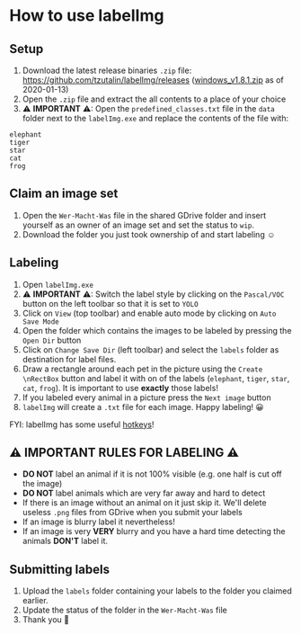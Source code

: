 # How to use labelImg

## Setup

1. Download the latest release binaries `.zip` file: https://github.com/tzutalin/labelImg/releases ([windows_v1.8.1.zip](https://github.com/tzutalin/labelImg/files/2638199/windows_v1.8.1.zip) as of 2020-01-13)
2. Open the `.zip` file and extract the all contents to a place of your choice
3. ⚠ **IMPORTANT** ⚠: Open the `predefined_classes.txt` file in the `data` folder next to the `labelImg.exe` and replace the contents of the file with:

```text
elephant
tiger
star
cat
frog
```

## Claim an image set

1. Open the `Wer-Macht-Was` file in the shared GDrive folder and insert yourself as an owner of an image set and set the status to `wip`.
2. Download the folder you just took ownership of and start labeling ☺ 

## Labeling

1. Open `labelImg.exe`
2. ⚠ **IMPORTANT** ⚠: Switch the label style by clicking on the `Pascal/VOC` button on the left toolbar so that it is set to `YOLO`
3. Click on `View` (top toolbar) and enable auto mode by clicking on `Auto Save Mode`
4. Open the folder which contains the images to be labeled by pressing the `Open Dir` button
5. Click on `Change Save Dir` (left toolbar) and select the `labels` folder as destination for label files.
6. Draw a rectangle around each pet in the picture using the `Create \nRectBox` button and label it with on of the labels (`elephant`, `tiger`, `star`, `cat`, `frog`). It is important to use **exactly** those labels!
7. If you labeled every animal in a picture press the `Next image` button
8. `labelImg` will create a `.txt` file for each image. Happy labeling! 😀

FYI: labelImg has some useful [hotkeys](https://github.com/tzutalin/labelImg#hotkeys)!

## ⚠ **IMPORTANT RULES FOR LABELING** ⚠

* **DO NOT** label an animal if it is not 100% visible (e.g. one half is cut off the image)
* **DO NOT** label animals which are very far away and hard to detect
* If there is an image without an animal on it just skip it. We'll delete useless `.png` files from GDrive when you submit your labels
* If an image is blurry label it nevertheless!
* If an image is very **VERY** blurry and you have a hard time detecting the animals **DON'T** label it.

## Submitting labels

1. Upload the `labels` folder containing your labels to the folder you claimed earlier.
2. Update the status of the folder in the `Wer-Macht-Was` file
3. Thank you 🙂